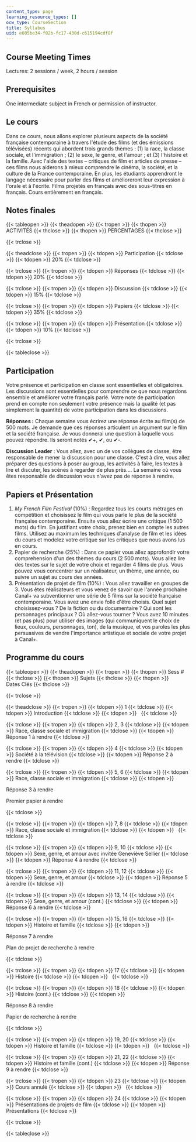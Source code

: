 ```yaml
---
content_type: page
learning_resource_types: []
ocw_type: CourseSection
title: Syllabus
uid: e605be34-f02b-fc17-430d-c615194cdf8f
---
```


Course Meeting Times
--------------------

Lectures: 2 sessions / week, 2 hours / session

Prerequisites
-------------

One intermediate subject in French or permission of instructor.

Le cours
--------

Dans ce cours, nous allons explorer plusieurs aspects de la société française contemporaine à travers l'étude des films (et des émissions télévisées) récents qui abordent trois grands thèmes : (1) la race, la classe sociale, et l'immigration ; (2) le sexe, le genre, et l'amour ; et (3) l'histoire et la famille. Avec l'aide des textes – critiques de film et articles de presse – ces films nous aiderons à mieux comprendre le cinéma, la société, et la culture de la France contemporaine. En plus, les étudiants apprendront le langage nécessaire pour parler des films et amélioreront leur expression à l'orale et à l'écrite. Films projetés en français avec des sous-titres en français. Cours entièrement en français.

Notes finales
-------------

{{< tableopen >}}
{{< theadopen >}}
{{< tropen >}}
{{< thopen >}}
ACTIVITÉS
{{< thclose >}}
{{< thopen >}}
PERCENTAGES
{{< thclose >}}

{{< trclose >}}

{{< theadclose >}}
{{< tropen >}}
{{< tdopen >}}
Participation
{{< tdclose >}}
{{< tdopen >}}
20%
{{< tdclose >}}

{{< trclose >}}
{{< tropen >}}
{{< tdopen >}}
Réponses
{{< tdclose >}}
{{< tdopen >}}
20%
{{< tdclose >}}

{{< trclose >}}
{{< tropen >}}
{{< tdopen >}}
Discussion
{{< tdclose >}}
{{< tdopen >}}
15%
{{< tdclose >}}

{{< trclose >}}
{{< tropen >}}
{{< tdopen >}}
Papiers
{{< tdclose >}}
{{< tdopen >}}
35%
{{< tdclose >}}

{{< trclose >}}
{{< tropen >}}
{{< tdopen >}}
Présentation
{{< tdclose >}}
{{< tdopen >}}
10%
{{< tdclose >}}

{{< trclose >}}

{{< tableclose >}}

Participation
-------------

Votre présence et participation en classe sont essentielles et obligatoires. Les discussions sont essentielles pour comprendre ce que nous regardons ensemble et améliorer votre français parlé. Votre note de participation prend en compte non seulement votre présence mais la qualité (et pas simplement la quantité) de votre participation dans les discussions.

**Réponses :** Chaque semaine vous écrirez une réponse écrite au film(s) de 500 mots. Je demande que ces réponses articulent un argument sur le film et la société française. Je vous donnerai une question à laquelle vous pouvez répondre. Ils seront notés ✔+, ✔, ou ✔-.

**Discussion Leader** : Vous allez, avec un de vos collègues de classe, être responsable de mener la discussion pour une classe. C'est à dire, vous allez préparer des questions à poser au group, les activités à faire, les textes à lire et discuter, les scènes à regarder de plus près…. La semaine où vous êtes responsable de discussion vous n'avez pas de réponse à rendre.

Papiers et Présentation
-----------------------

1.  _My French Film Festival_ (10%) : Regardez tous les courts métrages en compétition et choisissez le film qui vous parle le plus de la société française contemporaine. Ensuite vous allez écrire une critique (1 500 mots) du film. En justifiant votre choix, prenez bien en compte les autres films. Utilisez au maximum les techniques d'analyse de film et les idées du cours et modelez votre critique sur les critiques que nous avons lus en cours.
2.  Papier de recherche (25%) : Dans ce papier vous allez approfondir votre comprehension d'un des thèmes du cours (2 500 mots). Vous allez lire des textes sur le sujet de votre choix et regarder 4 films de plus. Vous pouvez vous concentrer sur un réalisateur, un thème, une année, ou suivre un sujet au cours des années.
3.  Présentation de projet de film (10%) : Vous allez travailler en groupes de 3. Vous êtes réalisateurs et vous venez de savoir que l'année prochaine Canal+ va subventionner une série de 5 films sur la société française contemporaine. Vous avez une envie folle d'être choisis. Quel sujet choisissez-vous ? De la fiction ou du documentaire ? Qui sont les personnages principaux ? Où allez-vous tourner ? Vous avez 10 minutes (et pas plus) pour utiliser des images (qui communiquent le choix de lieux, couleurs, personnages, ton), de la musique, et vos paroles les plus persuasives de vendre l'importance artistique et sociale de votre projet à Canal+.

Programme du cours
------------------

{{< tableopen >}}
{{< theadopen >}}
{{< tropen >}}
{{< thopen >}}
Sess #
{{< thclose >}}
{{< thopen >}}
Sujets
{{< thclose >}}
{{< thopen >}}
Dates Clés
{{< thclose >}}

{{< trclose >}}

{{< theadclose >}}
{{< tropen >}}
{{< tdopen >}}
1
{{< tdclose >}}
{{< tdopen >}}
Introduction
{{< tdclose >}}
{{< tdopen >}}
 
{{< tdclose >}}

{{< trclose >}}
{{< tropen >}}
{{< tdopen >}}
2, 3
{{< tdclose >}}
{{< tdopen >}}
Race, classe sociale et immigration
{{< tdclose >}}
{{< tdopen >}}
Réponse 1 à rendre
{{< tdclose >}}

{{< trclose >}}
{{< tropen >}}
{{< tdopen >}}
4
{{< tdclose >}}
{{< tdopen >}}
Société à la télévision
{{< tdclose >}}
{{< tdopen >}}
Réponse 2 à rendre
{{< tdclose >}}

{{< trclose >}}
{{< tropen >}}
{{< tdopen >}}
5, 6
{{< tdclose >}}
{{< tdopen >}}
Race, classe sociale et immigration
{{< tdclose >}}
{{< tdopen >}}


Réponse 3 à rendre

Premier papier à rendre


{{< tdclose >}}

{{< trclose >}}
{{< tropen >}}
{{< tdopen >}}
7, 8
{{< tdclose >}}
{{< tdopen >}}
Race, classe sociale et immigration
{{< tdclose >}}
{{< tdopen >}}
 
{{< tdclose >}}

{{< trclose >}}
{{< tropen >}}
{{< tdopen >}}
9, 10
{{< tdclose >}}
{{< tdopen >}}
Sexe, genre, et amour avec invitée Geneviève Sellier
{{< tdclose >}}
{{< tdopen >}}
Réponse 4 à rendre
{{< tdclose >}}

{{< trclose >}}
{{< tropen >}}
{{< tdopen >}}
11, 12
{{< tdclose >}}
{{< tdopen >}}
Sexe, genre, et amour
{{< tdclose >}}
{{< tdopen >}}
Réponse 5 à rendre
{{< tdclose >}}

{{< trclose >}}
{{< tropen >}}
{{< tdopen >}}
13, 14
{{< tdclose >}}
{{< tdopen >}}
Sexe, genre, et amour (cont.)
{{< tdclose >}}
{{< tdopen >}}
Réponse 6 à rendre
{{< tdclose >}}

{{< trclose >}}
{{< tropen >}}
{{< tdopen >}}
15, 16
{{< tdclose >}}
{{< tdopen >}}
Histoire et famille
{{< tdclose >}}
{{< tdopen >}}


Réponse 7 à rendre

Plan de projet de recherche à rendre 


{{< tdclose >}}

{{< trclose >}}
{{< tropen >}}
{{< tdopen >}}
17
{{< tdclose >}}
{{< tdopen >}}
Histoire
{{< tdclose >}}
{{< tdopen >}}
 
{{< tdclose >}}

{{< trclose >}}
{{< tropen >}}
{{< tdopen >}}
18
{{< tdclose >}}
{{< tdopen >}}
Histoire (cont.)
{{< tdclose >}}
{{< tdopen >}}


Réponse 8 à rendre

Papier de recherche à rendre


{{< tdclose >}}

{{< trclose >}}
{{< tropen >}}
{{< tdopen >}}
19, 20
{{< tdclose >}}
{{< tdopen >}}
Histoire et famille
{{< tdclose >}}
{{< tdopen >}}
 
{{< tdclose >}}

{{< trclose >}}
{{< tropen >}}
{{< tdopen >}}
21, 22
{{< tdclose >}}
{{< tdopen >}}
Histoire et famille (cont.)
{{< tdclose >}}
{{< tdopen >}}
Réponse 9 à rendre
{{< tdclose >}}

{{< trclose >}}
{{< tropen >}}
{{< tdopen >}}
23
{{< tdclose >}}
{{< tdopen >}}
Cours annulé
{{< tdclose >}}
{{< tdopen >}}
 
{{< tdclose >}}

{{< trclose >}}
{{< tropen >}}
{{< tdopen >}}
24
{{< tdclose >}}
{{< tdopen >}}
Présentations de projets de film
{{< tdclose >}}
{{< tdopen >}}
Présentations
{{< tdclose >}}

{{< trclose >}}

{{< tableclose >}}